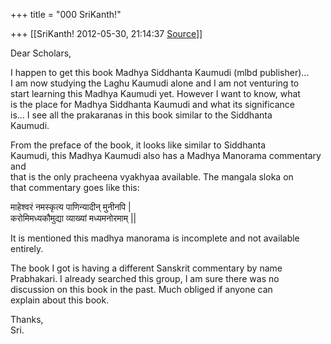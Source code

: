 +++
title = "000 SriKanth!"

+++
[[SriKanth!	2012-05-30, 21:14:37 [Source](https://groups.google.com/g/samskrita/c/aSOn7zVD6TM)]]



Dear Scholars,

I happen to get this book Madhya Siddhanta Kaumudi (mlbd publisher)...  
I am now studying the Laghu Kaumudi alone and I am not venturing to  
start learning this Madhya Kaumudi yet. However I want to know, what  
is the place for Madhya Siddhanta Kaumudi and what its significance  
is... I see all the prakaranas in this book similar to the Siddhanta  
Kaumudi.

From the preface of the book, it looks like similar to Siddhanta  
Kaumudi, this Madhya Kaumudi also has a Madhya Manorama commentary and  
that is the only pracheena vyakhyaa available. The mangala sloka on  
that commentary goes like this:

माहेश्वरं नमस्कृत्य पाणिन्यादीन् मुनीनपि \|  
करोमिमध्यकौमुद्या व्याख्यां मध्यमनोरमाम् \|\|

It is mentioned this madhya manorama is incomplete and not available  
entirely.

The book I got is having a different Sanskrit commentary by name  
Prabhakari. I already searched this group, I am sure there was no  
discussion on this book in the past. Much obliged if anyone can  
explain about this book.

Thanks,  
Sri.

